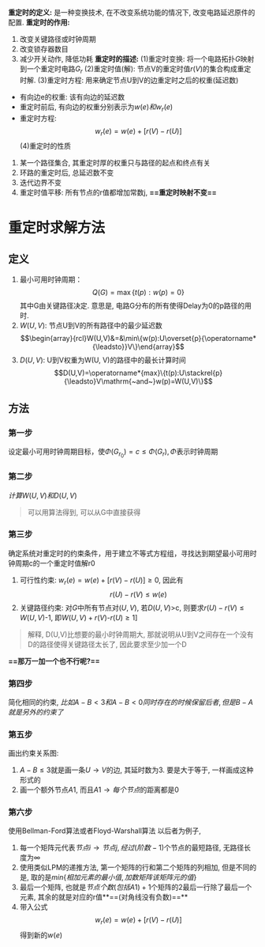 **重定时的定义:** 是一种变换技术, 在不改变系统功能的情况下, 改变电路延迟原件的配置.
**重定时的作用:** 
1. 改变关键路径或时钟周期
2. 改变锁存器数目
3. 减少开关动作, 降低功耗
**重定时的描述:**
(1)重定时变换: 将一个电路拓扑$G$映射到一个重定时电路$G_{r}$
(2)重定时值(解): 节点V的重定时值$r(V)$的集合构成重定时解.
(3)重定时方程: 用来确定节点U到V的边重定时之后的权重(延迟数)
- 有向边e的权重: 该有向边的延迟数
- 重定时前后, 有向边的权重分别表示为$w(e)和w_{r}(e)$
- 重定时方程: $$w_{r}(e)=w(e)+[r(V)-r(U)]$$
(4)重定时的性质
1. 某一个路径集合, 其重定时厚的权重只与路径的起点和终点有关
2. 环路的重定时后, 总延迟数不变
3. 迭代边界不变
4. 重定时值平移: 所有节点的r值都增加常数j, **==重定时映射不变==**
# 重定时求解方法
## 定义
1. 最小可用时钟周期：$$Q(G){=}\max\{t(p){:}w(p){=}0\}$$其中G由关键路径决定. 意思是, 电路G分布的所有使得Delay为0的p路径的用时.
2. $W(U, V)$: 节点U到V的所有路径中的最少延迟数$$\begin{array}{rcl}W(U,V)&=&\min\{w(p):U\overset{p}{\operatorname*{\leadsto}}V\}\end{array}$$
3. $D(U, V)$: U到V权重为W(U, V)的路径中的最长计算时间$$D(U,V)=\operatorname*{max}\{t(p):U\stackrel{p}{\leadsto}V\mathrm{~and~}w(p)=W(U,V)\}$$
## 方法
### 第一步
设定最小可用时钟周期目标，使$\Phi(G_{r_0}){=}c\leq\Phi(G_r),\Phi$表示时钟周期 
### 第二步
$计算W(U, V)和D(U, V)$
> 可以用算法得到, 可以从G中直接获得
### 第三步
确定系统对重定时的约束条件，用于建立不等式方程组，寻找达到期望最小可用时钟周期c的一个重定时值解r0
1. 可行性约束: $w_{r}(e)=w(e)+[r(V)-r(U)]\geq 0$, 因此有$$r(U)-r(V)\leq w(e)$$
2. 关键路径约束: 对$G$中所有节点对$(U,V)$, 若$D(U,V)$>c, 则要求$r(U)-r(V)\leq W(U,V)$-1, 即$W(U,V)+r(V)$-$r(U)\geq1]$
> 解释, D(U,V)比想要的最小时钟周期大, 那就说明从U到V之间存在一个没有D的路径使得关键路径太长了, 因此要求至少加一个D

**==那万一加一个也不行呢?==**
### 第四步
简化相同的约束, $比如A-B<3和A-B<0同时存在的时候保留后者, 但是B-A就是另外的约束了$
### 第五步
画出约束关系图:
1. $A-B\leq 3$就是画一条$U\to V$的边, 其延时数为3. 要是大于等于, 一样画成这种形式的
2. 画一个额外节点$A1$, 而且$A1\to 每个节点$的距离都是0
### 第六步
使用Bellman-Ford算法或者Floyd-Warshall算法
以后者为例子,
1. 每一个矩阵元代表$节点i\to 节点j, 经过(阶数-1)$个节点的最短路径, 无路径长度为$\infty$
2. 使用类似LPM的递推方法, 第一个矩阵的行和第二个矩阵的列相加, 但是不同的是, 取的是$min\{相加元素的最小值, 加数矩阵该矩阵元的值\}$
3. 最后一个矩阵, 也就是$节点个数(包括A1)+1$个矩阵的2最后一行除了最后一个元素, 其余的就是对应的r值**==(对角线没有负数)==**
4. 带入公式$$w_{r}(e)=w(e)+[r(V)-r(U)]$$得到新的$w(e)$